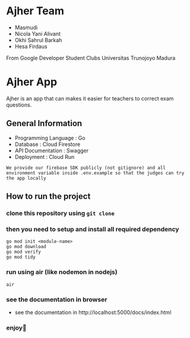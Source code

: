 # Ajher Team
- Masmudi
- Nicola Yani Alivant
- Okhi Sahrul Barkah
- Hesa Firdaus
  
From Google Developer Student Clubs Universitas Trunojoyo Madura

# Ajher App

Ajher is an app that can makes it easier for teachers to correct exam questions.

## General Information
- Programming Language : Go
- Database : Cloud Firestore
- API Documentation : Swagger
- Deployment : Cloud Run

```
We provide our firebase SDK publicly (not gitignore) and all environment variable inside .env.example so that the judges can try the app locally
```

## How to run the project

### clone this repository using `git clone`
### then you need to setup and install all required dependency
```
go mod init <module-name>
go mod download
go mod verify
go mod tidy
```
### run using air (like nodemon in nodejs)
```
air
```
### see the documentation in browser
- see the documentation in http://localhost:5000/docs/index.html

### enjoy🎉
